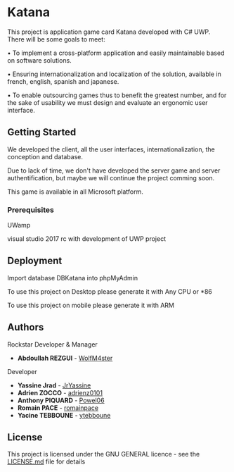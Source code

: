 # Katana

This project is application game card Katana developed with C# UWP. There will be some goals to meet: 

•	To implement a cross-platform application and easily maintainable based on software solutions.

•	Ensuring internationalization and localization of the solution, available in french, english, spanish and japanese. 

•	To enable outsourcing games thus to benefit the greatest number, and for the sake of usability we must design and evaluate an ergonomic user interface.

## Getting Started

We developed the client, all the user interfaces, internationalization, the conception and database.

Due to lack of time, we don't have developed the server game and server authentification, but maybe we will continue the project comming soon.

This game is available in all Microsoft platform.

### Prerequisites

UWamp

visual studio 2017 rc with development of UWP project

## Deployment

Import database DBKatana into phpMyAdmin

To use this project on Desktop please generate it with Any CPU or *86

To use this project on mobile please generate it with ARM

## Authors

Rockstar Developer & Manager
* **Abdoullah REZGUI** - [WolfM4ster](https://github.com/WolfM4ster)

Developer
* **Yassine Jrad** - [JrYassine](https://github.com/JrYassine)
* **Adrien ZOCCO** - [adrienz0101](https://github.com/adrienz0101)
* **Anthony PIQUARD** - [Powel06](https://github.com/Powel06)
* **Romain PACE** - [romainpace](https://github.com/romainpace)
* **Yacine TEBBOUNE** - [ytebboune](https://github.com/ytebboune)

## License

This project is licensed under the GNU GENERAL licence - see the [LICENSE.md](LICENSE.md) file for details
